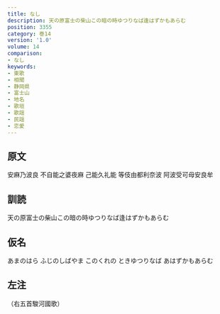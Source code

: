 ```yaml
---
title: なし
description: 天の原富士の柴山この暗の時ゆつりなば逢はずかもあらむ
position: 3355
category: 巻14
version: '1.0'
volume: 14
comparison:
- なし
keywords:
- 東歌
- 相聞
- 静岡県
- 富士山
- 地名
- 歌垣
- 歌謡
- 民謡
- 恋愛
---
```


## 原文

安麻乃波良 不自能之婆夜麻 己能久礼能 等伎由都利奈波 阿波受可母安良牟

## 訓読

天の原富士の柴山この暗の時ゆつりなば逢はずかもあらむ

## 仮名

あまのはら ふじのしばやま このくれの ときゆつりなば あはずかもあらむ

## 左注

（右五首駿河國歌）

